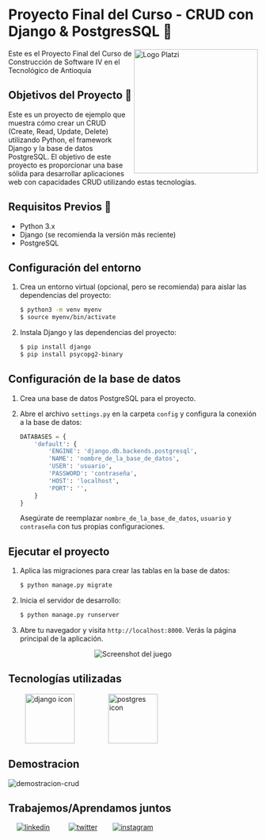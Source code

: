 # Proyecto Final del Curso - CRUD con Django & PostgresSQL 🐍
<a
	href="https://www.tdea.edu.co/">
	<img src="https://www.redttu.edu.co/es/wp-content/uploads/2015/12/16.-TDEA.png" alt="Logo Platzi" width="250px" align="right"/>
</a>

Este es el Proyecto Final del Curso de Construcción de Software IV en el Tecnológico de Antioquia

## Objetivos del Proyecto 🎯
Este es un proyecto de ejemplo que muestra cómo crear un CRUD (Create, Read, Update, Delete) utilizando Python, el framework Django y la base de datos PostgreSQL. El objetivo de este proyecto es proporcionar una base sólida para desarrollar aplicaciones web con capacidades CRUD utilizando estas tecnologías.


## Requisitos Previos 📁
- Python 3.x
- Django (se recomienda la versión más reciente)
- PostgreSQL

## Configuración del entorno

1. Crea un entorno virtual (opcional, pero se recomienda) para aislar las dependencias del proyecto:

   ```bash
   $ python3 -m venv myenv
   $ source myenv/bin/activate
   ```

2. Instala Django y las dependencias del proyecto:

   ```bash
   $ pip install django
   $ pip install psycopg2-binary
   ```

## Configuración de la base de datos

1. Crea una base de datos PostgreSQL para el proyecto.

2. Abre el archivo `settings.py` en la carpeta `config` y configura la conexión a la base de datos:

   ```python
   DATABASES = {
       'default': {
           'ENGINE': 'django.db.backends.postgresql',
           'NAME': 'nombre_de_la_base_de_datos',
           'USER': 'usuario',
           'PASSWORD': 'contraseña',
           'HOST': 'localhost',
           'PORT': '',
       }
   }
   ```

   Asegúrate de reemplazar `nombre_de_la_base_de_datos`, `usuario` y `contraseña` con tus propias configuraciones.

## Ejecutar el proyecto

1. Aplica las migraciones para crear las tablas en la base de datos:

   ```bash
   $ python manage.py migrate
   ```

2. Inicia el servidor de desarrollo:

   ```bash
   $ python manage.py runserver
   ```

3. Abre tu navegador y visita `http://localhost:8000`. Verás la página principal de la aplicación.
<div style="text-align: center">
	<img src="./assets/readme/gif-game.gif" alt="Screenshot del juego">
</div>

## Tecnologías utilizadas

<div style="
	display: grid;
	grid-template-columns: repeat(3, 1fr);
	place-items: center;
">
	<img src="https://icon-library.com/images/django-icon/django-icon-0.jpg" alt="django icon"  width="100px">
  <img src="https://upload.wikimedia.org/wikipedia/commons/thumb/2/29/Postgresql_elephant.svg/800px-Postgresql_elephant.svg.png" alt="postgres icon"  width="100px">
</div>

## Demostracion
![demostracion-crud](https://github.com/luismiguelro/curso-tendencias-sw/assets/101124184/b7a45963-4a7e-42ea-819d-b384c3323841)


## Trabajemos/Aprendamos juntos
<div style="
	display: grid;
	grid-template-columns: repeat(5, 1fr);
	place-items: center;">

 <a href="https://linkedin.com/in/luis-miguel-rodríguez-399292215" target="_blank">
<img src=https://img.shields.io/badge/linkedin-%231E77B5.svg?&style=for-the-badge&logo=linkedin&logoColor=white alt=linkedin style="margin-bottom: 5px;" />
</a>
<a href="https://twitter.com/luismiguelro_" target="_blank">
<img src=https://img.shields.io/badge/twitter-%2300acee.svg?&style=for-the-badge&logo=twitter&logoColor=white alt=twitter style="margin-bottom: 5px;" />
</a>
<a href="https://instagram.com/luismiguelro_" target="_blank">
<img src=https://img.shields.io/badge/instagram-%23000000.svg?&style=for-the-badge&logo=instagram&logoColor=white alt=instagram style="margin-bottom: 5px;" />
</a>  
</div>
